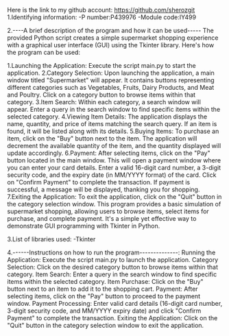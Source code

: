 Here is the link to my github account:  https://github.com/sherozgit
1.Identifying information:
-P number:P439976
-Module code:IY499

2.----A brief description of the program and how it can be used-----
The provided Python script creates a simple supermarket shopping experience with a graphical user interface (GUI) using the Tkinter library. Here's how the program can be used:

1.Launching the Application: Execute the script main.py to start the application.
2.Category Selection: Upon launching the application, a main window titled "Supermarket" will appear. It contains buttons representing different categories such as Vegetables, Fruits, Dairy Products, and Meat and Poultry. Click on a category button to browse items within that category.
3.Item Search: Within each category, a search window will appear. Enter a query in the search window to find specific items within the selected category.
4.Viewing Item Details: The application displays the name, quantity, and price of items matching the search query. If an item is found, it will be listed along with its details.
5.Buying Items: To purchase an item, click on the "Buy" button next to the item. The application will decrement the available quantity of the item, and the quantity displayed will update accordingly.
6.Payment: After selecting items, click on the "Pay" button located in the main window. This will open a payment window where you can enter your card details. Enter a valid 16-digit card number, a 3-digit security code, and the expiry date (in MM/YYYY format) of the card. Click on "Confirm Payment" to complete the transaction. If payment is successful, a message will be displayed, thanking you for shopping.
7.Exiting the Application: To exit the application, click on the "Quit" button in the category selection window.
This program provides a basic simulation of supermarket shopping, allowing users to browse items, select items for purchase, and complete payment. It's a simple yet effective way to demonstrate GUI programming with Tkinter in Python.

3.List of libraries used:
-Tkinter 

4.------Instructions on how to run the program--------------:
Running the Application: Execute the script main.py to launch the application.
Category Selection: Click on the desired category button to browse items within that category.
Item Search: Enter a query in the search window to find specific items within the selected category.
Item Purchase: Click on the "Buy" button next to an item to add it to the shopping cart.
Payment: After selecting items, click on the "Pay" button to proceed to the payment window.
Payment Processing: Enter valid card details (16-digit card number, 3-digit security code, and MM/YYYY expiry date) and click "Confirm Payment" to complete the transaction.
Exiting the Application: Click on the "Quit" button in the category selection window to exit the application.

